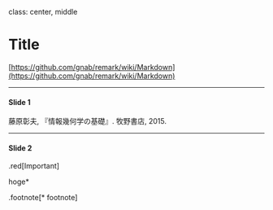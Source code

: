 class: center, middle

# Title
[https://github.com/gnab/remark/wiki/Markdown](https://github.com/gnab/remark/wiki/Markdown)

---
#### Slide 1
藤原彰夫, 『情報幾何学の基礎』. 牧野書店, 2015.
<!-- .left[![:scale 120%](image/7.png)] -->
---
#### Slide 2
.red[Important]

hoge*

.footnote[\* footnote]
